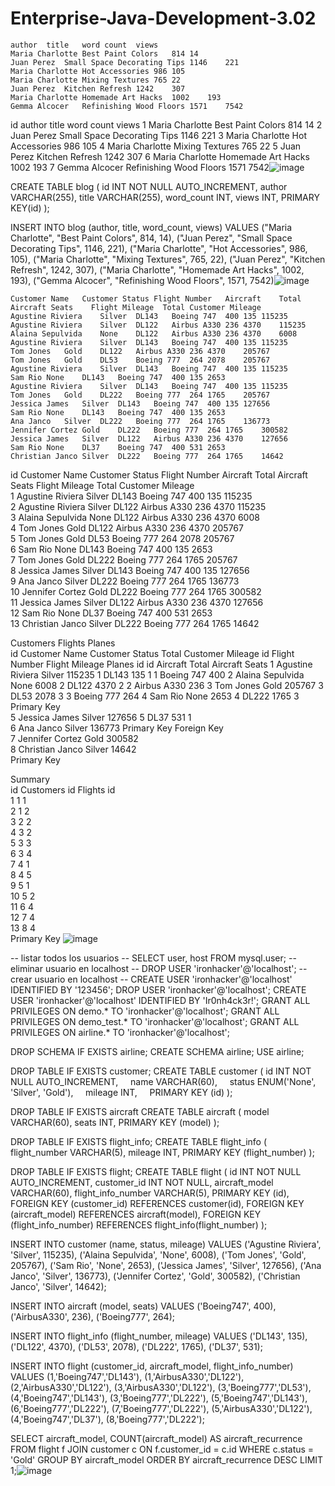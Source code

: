 # Enterprise-Java-Development-3.02

	author	title	word count	views
	Maria Charlotte	Best Paint Colors	814	14
	Juan Perez	Small Space Decorating Tips	1146	221
	Maria Charlotte	Hot Accessories	986	105
	Maria Charlotte	Mixing Textures	765	22
	Juan Perez	Kitchen Refresh	1242	307
	Maria Charlotte	Homemade Art Hacks	1002	193
	Gemma Alcocer	Refinishing Wood Floors	1571	7542
				
				
id	author	title	word count	views
1	Maria Charlotte	Best Paint Colors	814	14
2	Juan Perez	Small Space Decorating Tips	1146	221
3	Maria Charlotte	Hot Accessories	986	105
4	Maria Charlotte	Mixing Textures	765	22
5	Juan Perez	Kitchen Refresh	1242	307
6	Maria Charlotte	Homemade Art Hacks	1002	193
7	Gemma Alcocer	Refinishing Wood Floors	1571	7542![image](https://user-images.githubusercontent.com/64167338/216847164-1758e19a-1e88-44c3-bc9c-00b5cb47eca9.png)

CREATE TABLE blog (
    id INT NOT NULL AUTO_INCREMENT,
    author VARCHAR(255),
    title VARCHAR(255),
    word_count INT,
    views INT,
    PRIMARY KEY(id)
);

INSERT INTO blog (author, title, word_count, views) VALUES
("Maria Charlotte", "Best Paint Colors", 814, 14),
("Juan Perez", "Small Space Decorating Tips", 1146, 221),
("Maria Charlotte", "Hot Accessories", 986, 105),
("Maria Charlotte", "Mixing Textures", 765, 22),
("Juan Perez", "Kitchen Refresh", 1242, 307),
("Maria Charlotte", "Homemade Art Hacks", 1002, 193),
("Gemma Alcocer", "Refinishing Wood Floors", 1571, 7542)![image](https://user-images.githubusercontent.com/64167338/216847176-0e57392b-9f4b-489c-b20d-42ce31c3a6dc.png)



	Customer Name	Customer Status	Flight Number	Aircraft	Total Aircraft Seats	Flight Mileage	Total Customer Mileage					
	Agustine Riviera	Silver	DL143	Boeing 747	400	135	115235					
	Agustine Riviera	Silver	DL122	Airbus A330	236	4370	115235					
	Alaina Sepulvida	None	DL122	Airbus A330	236	4370	6008					
	Agustine Riviera	Silver	DL143	Boeing 747	400	135	115235					
	Tom Jones	Gold	DL122	Airbus A330	236	4370	205767					
	Tom Jones	Gold	DL53	Boeing 777	264	2078	205767					
	Agustine Riviera	Silver	DL143	Boeing 747	400	135	115235					
	Sam Rio	None	DL143	Boeing 747	400	135	2653					
	Agustine Riviera	Silver	DL143	Boeing 747	400	135	115235					
	Tom Jones	Gold	DL222	Boeing 777	264	1765	205767					
	Jessica James	Silver	DL143	Boeing 747	400	135	127656					
	Sam Rio	None	DL143	Boeing 747	400	135	2653					
	Ana Janco	Silver	DL222	Boeing 777	264	1765	136773					
	Jennifer Cortez	Gold	DL222	Boeing 777	264	1765	300582					
	Jessica James	Silver	DL122	Airbus A330	236	4370	127656					
	Sam Rio	None	DL37	Boeing 747	400	531	2653					
	Christian Janco	Silver	DL222	Boeing 777	264	1765	14642					
												
												
id	Customer Name	Customer Status	Flight Number	Aircraft	Total Aircraft Seats	Flight Mileage	Total Customer Mileage					
1	Agustine Riviera	Silver	DL143	Boeing 747	400	135	115235					
2	Agustine Riviera	Silver	DL122	Airbus A330	236	4370	115235					
3	Alaina Sepulvida	None	DL122	Airbus A330	236	4370	6008					
4	Tom Jones	Gold	DL122	Airbus A330	236	4370	205767					
5	Tom Jones	Gold	DL53	Boeing 777	264	2078	205767					
6	Sam Rio	None	DL143	Boeing 747	400	135	2653					
7	Tom Jones	Gold	DL222	Boeing 777	264	1765	205767					
8	Jessica James	Silver	DL143	Boeing 747	400	135	127656					
9	Ana Janco	Silver	DL222	Boeing 777	264	1765	136773					
10	Jennifer Cortez	Gold	DL222	Boeing 777	264	1765	300582					
11	Jessica James	Silver	DL122	Airbus A330	236	4370	127656					
12	Sam Rio	None	DL37	Boeing 747	400	531	2653					
13	Christian Janco	Silver	DL222	Boeing 777	264	1765	14642					
												
Customers					Flights					Planes		
id	Customer Name	Customer Status	Total Customer Mileage		id	Flight Number	Flight Mileage	Planes id		id	Aircraft	Total Aircraft Seats
1	Agustine Riviera	Silver	115235		1	DL143	135	1		1	Boeing 747	400
2	Alaina Sepulvida	None	6008		2	DL122	4370	2		2	Airbus A330	236
3	Tom Jones	Gold	205767		3	DL53	2078	3		3	Boeing 777	264
4	Sam Rio	None	2653		4	DL222	1765	3		Primary Key		
5	Jessica James	Silver	127656		5	DL37	531	1				
6	Ana Janco	Silver	136773		Primary Key			Foreign Key				
7	Jennifer Cortez	Gold	300582									
8	Christian Janco	Silver	14642									
Primary Key												
												
Summary												
id	Customers id	Flights id										
1	1	1										
2	1	2										
3	2	2										
4	3	2										
5	3	3										
6	3	4										
7	4	1										
8	4	5										
9	5	1										
10	5	2										
11	6	4										
12	7	4										
13	8	4										
Primary Key												![image](https://user-images.githubusercontent.com/64167338/216847195-cc12d95d-2a40-408f-96df-e98c2bf2fffd.png)



-- listar todos los usuarios --
SELECT user, host FROM mysql.user;
-- eliminar usuario en localhost --
DROP USER 'ironhacker'@'localhost';
-- crear usuario en localhost --
CREATE USER 'ironhacker'@'localhost' IDENTIFIED BY '123456';
DROP USER 'ironhacker'@'localhost';
CREATE USER 'ironhacker'@'localhost' IDENTIFIED BY 'Ir0nh4ck3r!';
GRANT ALL PRIVILEGES ON demo.* TO 'ironhacker'@'localhost';
GRANT ALL PRIVILEGES ON demo_test.* TO 'ironhacker'@'localhost';
GRANT ALL PRIVILEGES ON airline.* TO 'ironhacker'@'localhost';




DROP SCHEMA IF EXISTS airline;
CREATE SCHEMA airline;
USE airline;

DROP TABLE IF EXISTS customer;
CREATE TABLE customer (
id INT NOT NULL AUTO_INCREMENT,
    name VARCHAR(60),
    status ENUM('None', 'Silver', 'Gold'),
    mileage INT,
    PRIMARY KEY (id)
);

DROP TABLE IF EXISTS aircraft
CREATE TABLE aircraft (
model VARCHAR(60),
    seats INT,
PRIMARY KEY (model)
);

DROP TABLE IF EXISTS flight_info;
CREATE TABLE flight_info (
flight_number VARCHAR(5),
    mileage INT,
    PRIMARY KEY (flight_number)
);

DROP TABLE IF EXISTS flight;
CREATE TABLE flight (
id INT NOT NULL AUTO_INCREMENT,
customer_id INT NOT NULL,
    aircraft_model VARCHAR(60),
    flight_info_number VARCHAR(5),
    PRIMARY KEY (id),
FOREIGN KEY (customer_id) REFERENCES customer(id),
    FOREIGN KEY (aircraft_model) REFERENCES aircraft(model),
    FOREIGN KEY (flight_info_number) REFERENCES flight_info(flight_number)
);


INSERT INTO customer (name, status, mileage) VALUES
('Agustine Riviera', 'Silver', 115235),
('Alaina Sepulvida', 'None', 6008),
('Tom Jones', 'Gold', 205767),
('Sam Rio', 'None', 2653),
('Jessica James', 'Silver', 127656),
('Ana Janco', 'Silver', 136773),
('Jennifer Cortez', 'Gold', 300582),
('Christian Janco', 'Silver', 14642);

INSERT INTO aircraft (model, seats) VALUES
('Boeing747', 400),
('AirbusA330', 236),
('Boeing777', 264);

INSERT INTO flight_info (flight_number, mileage) VALUES
('DL143', 135),
('DL122', 4370),
('DL53', 2078),
('DL222', 1765),
('DL37', 531);

INSERT INTO flight (customer_id, aircraft_model, flight_info_number) VALUES
(1,'Boeing747','DL143'),
(1,'AirbusA330','DL122'),
(2,'AirbusA330','DL122'),
(3,'AirbusA330','DL122'),
(3,'Boeing777','DL53'),
(4,'Boeing747','DL143'),
(3,'Boeing777','DL222'),
(5,'Boeing747','DL143'),
(6,'Boeing777','DL222'),
(7,'Boeing777','DL222'),
(5,'AirbusA330','DL122'),
(4,'Boeing747','DL37'),
(8,'Boeing777','DL222');


SELECT aircraft_model, COUNT(aircraft_model) AS aircraft_recurrence
FROM flight f
JOIN customer c ON f.customer_id = c.id
WHERE c.status = 'Gold'
GROUP BY aircraft_model
ORDER BY aircraft_recurrence DESC
LIMIT 1;![image](https://user-images.githubusercontent.com/64167338/216847369-7128f774-8822-4435-8901-19e7a7b882c1.png)

